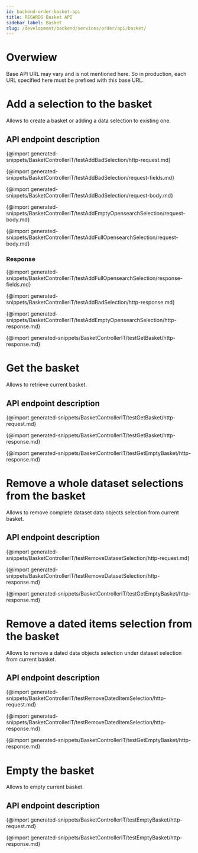 ```yaml
---
id: backend-order-basket-api
title: REGARDS Basket API
sidebar_label: Basket
slug: /development/backend/services/order/api/basket/
---
```



# Overwiew

Base API URL may vary and is not mentioned here. So in production, each
URL specified here must be prefixed with this base URL.

# Add a selection to the basket

Allows to create a basket or adding a data selection to existing one.

## API endpoint description

{@import generated-snippets/BasketControllerIT/testAddBadSelection/http-request.md}

{@import generated-snippets/BasketControllerIT/testAddBadSelection/request-fields.md}

{@import generated-snippets/BasketControllerIT/testAddBadSelection/request-body.md}

{@import generated-snippets/BasketControllerIT/testAddEmptyOpensearchSelection/request-body.md}

{@import generated-snippets/BasketControllerIT/testAddFullOpensearchSelection/request-body.md}

### Response

{@import generated-snippets/BasketControllerIT/testAddFullOpensearchSelection/response-fields.md}

{@import generated-snippets/BasketControllerIT/testAddBadSelection/http-response.md}

{@import generated-snippets/BasketControllerIT/testAddEmptyOpensearchSelection/http-response.md}

{@import generated-snippets/BasketControllerIT/testGetBasket/http-response.md}

# Get the basket

Allows to retrieve current basket.

## API endpoint description

{@import generated-snippets/BasketControllerIT/testGetBasket/http-request.md}

{@import generated-snippets/BasketControllerIT/testGetBasket/http-response.md}

{@import generated-snippets/BasketControllerIT/testGetEmptyBasket/http-response.md}

# Remove a whole dataset selections from the basket

Allows to remove complete dataset data objects selection from current
basket.

## API endpoint description

{@import generated-snippets/BasketControllerIT/testRemoveDatasetSelection/http-request.md}

{@import generated-snippets/BasketControllerIT/testRemoveDatasetSelection/http-response.md}

{@import generated-snippets/BasketControllerIT/testGetEmptyBasket/http-response.md}

# Remove a dated items selection from the basket

Allows to remove a dated data objects selection under dataset selection
from current basket.

## API endpoint description

{@import generated-snippets/BasketControllerIT/testRemoveDatedItemSelection/http-request.md}

{@import generated-snippets/BasketControllerIT/testRemoveDatedItemSelection/http-response.md}

{@import generated-snippets/BasketControllerIT/testGetEmptyBasket/http-response.md}

# Empty the basket

Allows to empty current basket.

## API endpoint description

{@import generated-snippets/BasketControllerIT/testEmptyBasket/http-request.md}

{@import generated-snippets/BasketControllerIT/testEmptyBasket/http-response.md}

